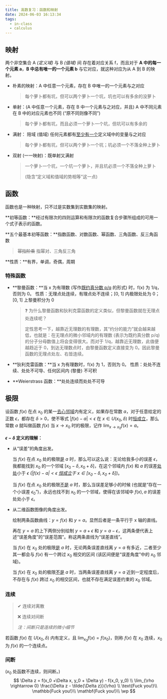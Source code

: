 ```yaml
---
title: 高数复习：函数和映射
date: 2024-06-03 16:13:34
tags:
  - in-class
  - calculus
---
```


## 映射

两个非空集合 A *(定义域)* 与 B *(值域)* 间 存在着对应关系 f，而且对于 **A 中的每一个元素 a**，**B 中总有唯一的一个元素 b** 与它对应，就这种对应为从 A 到 B 的映射。 

- 朴素的映射：A 中任意一个元素，存在 B 中唯一的一个元素与之对应

  > 每个萝卜都有坑，但可以两个萝卜一个坑，坑也可以有多余的没萝卜

- 单射：(A 中任意一个元素，存在 B 中一个元素与之对应，并且) A 中不同元素在 B 中的对应元素也不同 (“原不同则像不同”)

  > 每个萝卜都有坑，而且必须一个萝卜一个坑，但坑可以有多余的

- 满射： 陪域 (值域) 任何元素都有<u>至少有一个</u>定义域中的变量与之对应

  > 每个萝卜都有坑，但可以两个萝卜一个坑；坑必须一个不落全种上萝卜

- 双射 (一一映射)：既单射又满射

  > 一个萝卜一个坑，一个坑一个萝卜，并且坑必须一个不落全种上萝卜
  >
  > (隐含“定义域和值域的势相等”这一点)

## 函数

函数也是一种映射，只不过是实数集到实数集的映射。 

**初等函数：**经过有限次的四则运算和有限次的函数复合步骤所组成的可用一个式子表示的函数。 

**五个最基本初等函数：**指数函数、对数函数、幂函数、三角函数、反三角函数

> ~~幂指阶乘~~ 指幂对、三角反三角

**性质：**有界，单调，奇偶，周期

### 特殊函数

- **黎曼函数：**当 x 为有理数 (写作<u>既约真分数 p/q</u> 的形式) 时，f(x) 为 1/q，否则为 0。
  性质：无理点处连续，有理点处不连续；[0, 1] 内极限处处为 0；[0, 1] 上黎曼积分为 0

  > ❓ 为什么黎曼函数和狄利克雷函数的定义类似，但黎曼函数就在无理点处连续呢？
  >
  > 定性思考一下，越靠近无理数的有理数，其“约分的能力”就会越来越低，也就是：在无理点的微小邻域内的有理数 (表示为既约真分数 p/q) 的分子分母数值上将会变得很大。而对于 1/q，越靠近无理数，此值便越趋近于 0，到达无理数点时，由黎曼函数定义直接变为 0。因此黎曼函数的无理点处左、右皆连续。

- **狄利克雷函数：**当 x 为有理数时，f(x) 为 1，否则为 0。
  性质：处处不连续、处处不可导、任何区间内 (黎曼) 不可积

- **Weierstrass 函数：**处处连续而处处不可导

## 极限

设函数 $f(x)$ 在点 $x_0$ 的某一<u>去心邻域</u>内有定义，如果存在常数 $a$，对于任意给定的正数 $\epsilon$，都存在 $\delta > 0$，使不等式 $|f(x) - a| < \epsilon$ 在 $x\in U(x_0, \delta)$ 时<u>恒成立</u>，那么常数 $a$ 就叫做函数 $f(x)$ 当 $x \rightarrow x_0$ 时的极限，记作 $\lim_{x \rightarrow x_0} f(x) = a$。

**$\epsilon -\delta$ 定义的理解：**

- 从“误差”的角度出发。

  当 $f(x)$ 在点 $x_0$ 处的极限<u>是</u> $a$ 时，那么可以这么说：无论给我多小的误差 $\epsilon$，我都能找到 $x_0$ 的一个邻域 $[x_0 - \delta, x_0 + \delta]$，在这个邻域内 $f(x)$ 和 $a$ 的误差<u>处处</u>小于 $\epsilon$ *($|f(x) - a| < \epsilon$ <u>恒成立</u>于 $x \in [x_0-\delta, x_0+\delta]$)*。

  当 $f(x)$ 在点 $x_0$ 处的极限<u>不是</u> $a$ 时，那么当误差足够小的时候 (也就是“存在一个小误差 $\epsilon_0$​”)，永远也找不到 $x_0$ 的一个邻域，使得在该邻域中 $f(x), a$ 的误差处处小于 $\epsilon$​​。

- 从二维函数图像的角度出发。

  绘制两条函数曲线：$y=f(x)$ 和 $y = a$。显然后者是一条平行于 x 轴的直线。

  再在 $y=a$ 的上下两侧分别绘制 $y = a + \epsilon$ 和 $y = a - \epsilon$​，这两条便代表上述“误差角度”的“误差范围”。称这两条直线为“误差直线”。

  当 $f(x)$ 在 $x_0$ 处的极限<u>是</u> $a$ 时，无论两条误差直线离 $y=a$ 有多近，二者至少其一都会与 $f(x)$​ 有一个跨过 $x_0$ 相交的区间 (该区间便是“误差角度”中的 $x_0$ 邻域)。

  当 $f(x)$ 在 $x_0$ 处的极限<u>不是</u> $a$ 时，当两条误差直线离 $y=a$ 近到一定程度后，不存在与 $f(x)$ 跨过 $x_0$ 的相交区间，也就不存在满足误差约束的 $x_0$​ 邻域。

### 连续

> ✔ 连续对离散
>
> ❌ 连续对间断
>
> *注：间断只是连续的微小细节*

若函数 $f(x)$ 在 $U(x_0, \delta)$ 内有定义，且 $\lim_{x_0} f(x) = f(x_0)$，则称 $f(x)$ 在 $x_0$ 连续，$x_0$ 为 $f(x)$ 的一个连续点。

### 间断

($x_0$ 处函数不连续，则间断。)
$$
\Delta z = f(x_0 +\Delta x, y_0 + \Delta y) - f(x_0, y_0) \\
\lim_{\rho \rightarrow 0} \frac{\Delta z - \tilde{\Delta z}}{\rho} \\
\text{Fuck you!}\\
\mathbb{Fuck you!}\\
\mathbf{Fuck you!}\\
\wp
$$
